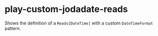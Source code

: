 # play-custom-jodadate-reads

Shows the definition of a `Reads[DateTime]` with a custom `DateTimeFormat` pattern.
